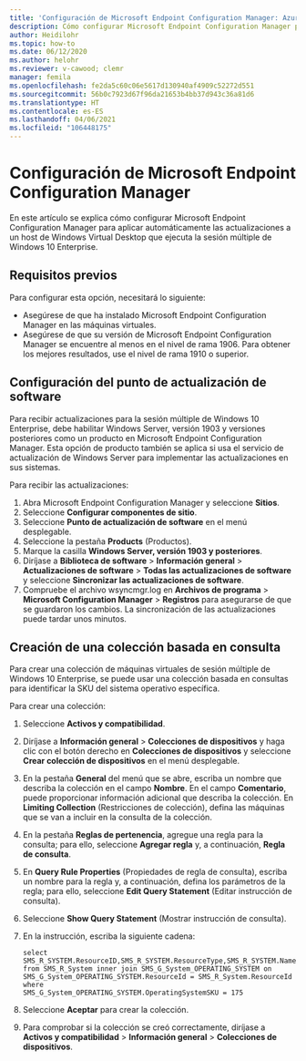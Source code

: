 ```yaml
---
title: 'Configuración de Microsoft Endpoint Configuration Manager: Azure'
description: Cómo configurar Microsoft Endpoint Configuration Manager para implementar actualizaciones de software en la sesión múltiple de Windows 10 Enterprise en Windows Virtual Desktop.
author: Heidilohr
ms.topic: how-to
ms.date: 06/12/2020
ms.author: helohr
ms.reviewer: v-cawood; clemr
manager: femila
ms.openlocfilehash: fe2da5c60c06e5617d130940af4909c52272d551
ms.sourcegitcommit: 56b0c7923d67f96da21653b4bb37d943c36a81d6
ms.translationtype: HT
ms.contentlocale: es-ES
ms.lasthandoff: 04/06/2021
ms.locfileid: "106448175"
---
```

# <a name="configure-microsoft-endpoint-configuration-manager"></a>Configuración de Microsoft Endpoint Configuration Manager

En este artículo se explica cómo configurar Microsoft Endpoint Configuration Manager para aplicar automáticamente las actualizaciones a un host de Windows Virtual Desktop que ejecuta la sesión múltiple de Windows 10 Enterprise.

## <a name="prerequisites"></a>Requisitos previos

Para configurar esta opción, necesitará lo siguiente:

   - Asegúrese de que ha instalado Microsoft Endpoint Configuration Manager en las máquinas virtuales.
   - Asegúrese de que su versión de Microsoft Endpoint Configuration Manager se encuentre al menos en el nivel de rama 1906. Para obtener los mejores resultados, use el nivel de rama 1910 o superior.

## <a name="configure-the-software-update-point"></a>Configuración del punto de actualización de software

Para recibir actualizaciones para la sesión múltiple de Windows 10 Enterprise, debe habilitar Windows Server, versión 1903 y versiones posteriores como un producto en Microsoft Endpoint Configuration Manager. Esta opción de producto también se aplica si usa el servicio de actualización de Windows Server para implementar las actualizaciones en sus sistemas.

Para recibir las actualizaciones:

1. Abra Microsoft Endpoint Configuration Manager y seleccione **Sitios**.
2. Seleccione **Configurar componentes de sitio**.
3. Seleccione **Punto de actualización de software** en el menú desplegable.
4. Seleccione la pestaña **Products** (Productos).
5. Marque la casilla **Windows Server, versión 1903 y posteriores**.
6. Diríjase a **Biblioteca de software** > **Información general** > **Actualizaciones de software** > **Todas las actualizaciones de software** y seleccione **Sincronizar las actualizaciones de software**.
7. Compruebe el archivo wsyncmgr.log en **Archivos de programa** > **Microsoft Configuration Manager** > **Registros** para asegurarse de que se guardaron los cambios. La sincronización de las actualizaciones puede tardar unos minutos.

## <a name="create-a-query-based-collection"></a>Creación de una colección basada en consulta

Para crear una colección de máquinas virtuales de sesión múltiple de Windows 10 Enterprise, se puede usar una colección basada en consultas para identificar la SKU del sistema operativo específica.

Para crear una colección:

1. Seleccione **Activos y compatibilidad**.
2. Diríjase a **Información general** > **Colecciones de dispositivos** y haga clic con el botón derecho en **Colecciones de dispositivos** y seleccione **Crear colección de dispositivos** en el menú desplegable.
3. En la pestaña **General** del menú que se abre, escriba un nombre que describa la colección en el campo **Nombre**. En el campo **Comentario**, puede proporcionar información adicional que describa la colección. En **Limiting Collection** (Restricciones de colección), defina las máquinas que se van a incluir en la consulta de la colección.
4. En la pestaña **Reglas de pertenencia**, agregue una regla para la consulta; para ello, seleccione **Agregar regla** y, a continuación, **Regla de consulta**.
5. En **Query Rule Properties** (Propiedades de regla de consulta), escriba un nombre para la regla y, a continuación, defina los parámetros de la regla; para ello, seleccione **Edit Query Statement** (Editar instrucción de consulta).
6. Seleccione **Show Query Statement** (Mostrar instrucción de consulta).
7. En la instrucción, escriba la siguiente cadena:

    ```syntax
    select
    SMS_R_SYSTEM.ResourceID,SMS_R_SYSTEM.ResourceType,SMS_R_SYSTEM.Name,SMS_R_SYSTEM.SMSUniqueIdentifier,SMS_R_SYSTEM.ResourceDomainORWorkgroup,SMS_R_SYSTEM.Client
    from SMS_R_System inner join SMS_G_System_OPERATING_SYSTEM on
    SMS_G_System_OPERATING_SYSTEM.ResourceId = SMS_R_System.ResourceId where
    SMS_G_System_OPERATING_SYSTEM.OperatingSystemSKU = 175
    ```

8. Seleccione **Aceptar** para crear la colección.
9. Para comprobar si la colección se creó correctamente, diríjase a **Activos y compatibilidad** > **Información general** > **Colecciones de dispositivos**.
